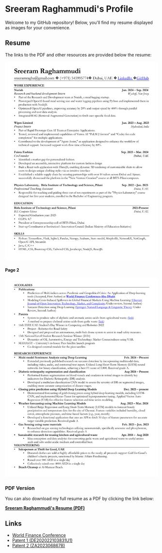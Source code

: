 # Sreeram Raghammudi's Profile

Welcome to my GitHub repository! Below, you'll find my resume displayed as images for your convenience.

## Resume

The links to the PDF and other resources are provided below the resume:

![Sreeram Raghammudi's Resume - Page 1](./resume_jpegs/Sreeram_Profile_page-0001.jpg)

#### Page 2
![Sreeram Raghammudi's Resume - Page 2](./resume_jpegs/Sreeram_Profile_page-0002.jpg)

### PDF Version
You can also download my full resume as a PDF by clicking the link below:

[**Sreeram Raghammudi's Resume (PDF)**](./Sreeram_Profile.pdf)

## Links

- [World Finance Conference](https://www.world-finance-conference.com/)
- [Patent 1 (DE202022103831U1)](https://patents.google.com/patent/DE202022103831U1/en?q=(Raghammudi)&oq=Raghammudi)
- [Patent 2 (ZA202306867B)](https://patents.google.com/patent/ZA202306867B/en?q=(Raghammudi)&oq=Raghammudi)

